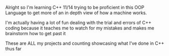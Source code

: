 Alright so I'm learning C++ 11/14 trying to be proficient in this OOP Language to get more of an in depth view of how a machine works. 

I'm actually having a lot of fun dealing with the trial and errors of C++ coding because it teaches me to watch for my mistakes and makes me brainstorm how to get past it

These are ALL my projects and counting showcasing what I've done in C++ thus far

